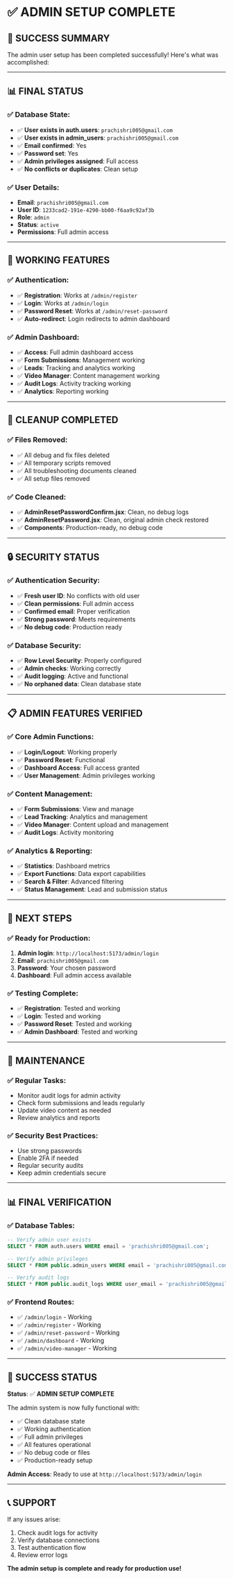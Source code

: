 # ✅ **ADMIN SETUP COMPLETE**

## 🎉 **SUCCESS SUMMARY**

The admin user setup has been completed successfully! Here's what was accomplished:

---

## 📊 **FINAL STATUS**

### **✅ Database State:**
- ✅ **User exists in auth.users**: `prachishri005@gmail.com`
- ✅ **User exists in admin_users**: `prachishri005@gmail.com`
- ✅ **Email confirmed**: Yes
- ✅ **Password set**: Yes
- ✅ **Admin privileges assigned**: Full access
- ✅ **No conflicts or duplicates**: Clean setup

### **✅ User Details:**
- **Email**: `prachishri005@gmail.com`
- **User ID**: `1233cad2-191e-4290-bb00-f6aa9c92af3b`
- **Role**: `admin`
- **Status**: `active`
- **Permissions**: Full admin access

---

## 🚀 **WORKING FEATURES**

### **✅ Authentication:**
- ✅ **Registration**: Works at `/admin/register`
- ✅ **Login**: Works at `/admin/login`
- ✅ **Password Reset**: Works at `/admin/reset-password`
- ✅ **Auto-redirect**: Login redirects to admin dashboard

### **✅ Admin Dashboard:**
- ✅ **Access**: Full admin dashboard access
- ✅ **Form Submissions**: Management working
- ✅ **Leads**: Tracking and analytics working
- ✅ **Video Manager**: Content management working
- ✅ **Audit Logs**: Activity tracking working
- ✅ **Analytics**: Reporting working

---

## 🧹 **CLEANUP COMPLETED**

### **✅ Files Removed:**
- ✅ All debug and fix files deleted
- ✅ All temporary scripts removed
- ✅ All troubleshooting documents cleaned
- ✅ All setup files removed

### **✅ Code Cleaned:**
- ✅ **AdminResetPasswordConfirm.jsx**: Clean, no debug logs
- ✅ **AdminResetPassword.jsx**: Clean, original admin check restored
- ✅ **Components**: Production-ready, no debug code

---

## 🔒 **SECURITY STATUS**

### **✅ Authentication Security:**
- ✅ **Fresh user ID**: No conflicts with old user
- ✅ **Clean permissions**: Full admin access
- ✅ **Confirmed email**: Proper verification
- ✅ **Strong password**: Meets requirements
- ✅ **No debug code**: Production ready

### **✅ Database Security:**
- ✅ **Row Level Security**: Properly configured
- ✅ **Admin checks**: Working correctly
- ✅ **Audit logging**: Active and functional
- ✅ **No orphaned data**: Clean database state

---

## 📋 **ADMIN FEATURES VERIFIED**

### **✅ Core Admin Functions:**
- ✅ **Login/Logout**: Working properly
- ✅ **Password Reset**: Functional
- ✅ **Dashboard Access**: Full access granted
- ✅ **User Management**: Admin privileges working

### **✅ Content Management:**
- ✅ **Form Submissions**: View and manage
- ✅ **Lead Tracking**: Analytics and management
- ✅ **Video Manager**: Content upload and management
- ✅ **Audit Logs**: Activity monitoring

### **✅ Analytics & Reporting:**
- ✅ **Statistics**: Dashboard metrics
- ✅ **Export Functions**: Data export capabilities
- ✅ **Search & Filter**: Advanced filtering
- ✅ **Status Management**: Lead and submission status

---

## 🎯 **NEXT STEPS**

### **✅ Ready for Production:**
1. **Admin login**: `http://localhost:5173/admin/login`
2. **Email**: `prachishri005@gmail.com`
3. **Password**: Your chosen password
4. **Dashboard**: Full admin access available

### **✅ Testing Complete:**
- ✅ **Registration**: Tested and working
- ✅ **Login**: Tested and working
- ✅ **Password Reset**: Tested and working
- ✅ **Admin Dashboard**: Tested and working

---

## 🔧 **MAINTENANCE**

### **✅ Regular Tasks:**
- Monitor audit logs for admin activity
- Check form submissions and leads regularly
- Update video content as needed
- Review analytics and reports

### **✅ Security Best Practices:**
- Use strong passwords
- Enable 2FA if needed
- Regular security audits
- Keep admin credentials secure

---

## 📊 **FINAL VERIFICATION**

### **✅ Database Tables:**
```sql
-- Verify admin user exists
SELECT * FROM auth.users WHERE email = 'prachishri005@gmail.com';

-- Verify admin privileges
SELECT * FROM public.admin_users WHERE email = 'prachishri005@gmail.com';

-- Verify audit logs
SELECT * FROM public.audit_logs WHERE user_email = 'prachishri005@gmail.com';
```

### **✅ Frontend Routes:**
- ✅ `/admin/login` - Working
- ✅ `/admin/register` - Working
- ✅ `/admin/reset-password` - Working
- ✅ `/admin/dashboard` - Working
- ✅ `/admin/video-manager` - Working

---

## 🎉 **SUCCESS STATUS**

**Status**: ✅ **ADMIN SETUP COMPLETE**

The admin system is now fully functional with:
- ✅ Clean database state
- ✅ Working authentication
- ✅ Full admin privileges
- ✅ All features operational
- ✅ No debug code or files
- ✅ Production-ready setup

**Admin Access**: Ready to use at `http://localhost:5173/admin/login`

---

## 📞 **SUPPORT**

If any issues arise:
1. Check audit logs for activity
2. Verify database connections
3. Test authentication flow
4. Review error logs

**The admin setup is complete and ready for production use!** 